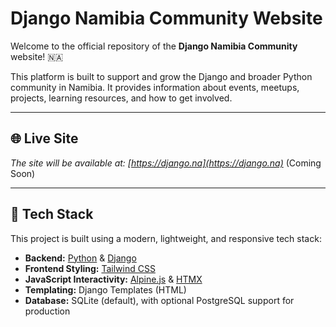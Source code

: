 # Django Namibia Community Website

Welcome to the official repository of the **Django Namibia Community** website! 🇳🇦

This platform is built to support and grow the Django and broader Python community in Namibia. It provides information about events, meetups, projects, learning resources, and how to get involved.

---

## 🌐 Live Site

_The site will be available at: [https://django.na](https://django.na)_ (Coming Soon)

---

## 🧰 Tech Stack

This project is built using a modern, lightweight, and responsive tech stack:

- **Backend:** [Python](https://www.python.org/) & [Django](https://www.djangoproject.com/)
- **Frontend Styling:** [Tailwind CSS](https://tailwindcss.com/)
- **JavaScript Interactivity:** [Alpine.js](https://alpinejs.dev/) & [HTMX](https://htmx.org/)
- **Templating:** Django Templates (HTML)
- **Database:** SQLite (default), with optional PostgreSQL support for production
